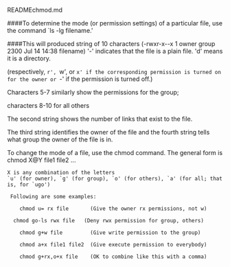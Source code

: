 READMEchmod.md

####To determine the mode (or permission settings) of a particular file, use the command `ls -lg filename.'

####This will produced string of 10 characters
      (-rwxr-x--x 1 owner group 2300 Jul 14 14:38 filename)
			'-' indicates that the file is a plain file.
			'd' means it is a directory.

(respectively, `r', `w', or `x' if the corresponding permission is turned on for the owner or `-' if the permission is turned off.)

Characters 5-7 similarly show the permissions for the group;

characters 8-10 for all others

The second string shows the number of links that exist to the file.

The third string identifies the owner of the file and the fourth string tells what group the owner of the file is in.


To change the mode of a file, use the chmod command. The general form is
      chmod X@Y file1 file2 ...

	X is any combination of the letters
 	`u' (for owner), `g' (for group), `o' (for others), `a' (for all; that is, for `ugo')

	 Following are some examples:

	    chmod u= rx file       (Give the owner rx permissions, not w)

      chmod go-ls rwx file   (Deny rwx permission for group, others)

     	chmod g+w file         (Give write permission to the group)

     	chmod a+x file1 file2  (Give execute permission to everybody)

     	chmod g+rx,o+x file    (OK to combine like this with a comma)
